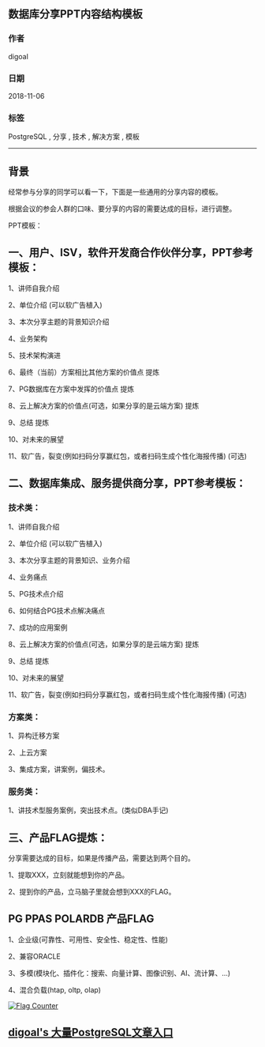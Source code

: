 ## 数据库分享PPT内容结构模板       
                                                                           
### 作者                                                                           
digoal                                                                           
                                                                           
### 日期                                                                           
2018-11-06                                                                        
                                                                           
### 标签                                                                           
PostgreSQL , 分享 , 技术 , 解决方案 , 模板          
                                                                           
----                                                                           
                                                                           
## 背景    
经常参与分享的同学可以看一下，下面是一些通用的分享内容的模板。  
  
根据会议的参会人群的口味、要分享的内容的需要达成的目标，进行调整。  
  
PPT模板：   
  
## 一、用户、ISV，软件开发商合作伙伴分享，PPT参考模板：    
1、讲师自我介绍    
  
2、单位介绍  (可以软广告植入)     
  
3、本次分享主题的背景知识介绍    
  
4、业务架构    
  
5、技术架构演进    
  
6、最终（当前）方案相比其他方案的价值点  提炼    
  
7、PG数据库在方案中发挥的价值点  提炼    
  
8、云上解决方案的价值点(可选，如果分享的是云端方案)  提炼      
  
9、总结  提炼    
  
10、对未来的展望    
  
11、软广告，裂变(例如扫码分享赢红包，或者扫码生成个性化海报传播) (可选)     
  
  
## 二、数据库集成、服务提供商分享，PPT参考模板：  
  
### 技术类：    
1、讲师自我介绍    
  
2、单位介绍  (可以软广告植入)    
  
3、本次分享主题的背景知识、业务介绍    
  
4、业务痛点   
  
5、PG技术点介绍   
  
6、如何结合PG技术点解决痛点   
  
7、成功的应用案例   
  
8、云上解决方案的价值点(可选，如果分享的是云端方案)  提炼      
  
9、总结  提炼    
  
10、对未来的展望    
  
11、软广告，裂变(例如扫码分享赢红包，或者扫码生成个性化海报传播) (可选)     
  
### 方案类：   
1、异构迁移方案   
  
2、上云方案   
  
3、集成方案，讲案例，偏技术。    
  
### 服务类：   
1、讲技术型服务案例，突出技术点。(类似DBA手记)     
  
  
  
## 三、产品FLAG提炼：  
分享需要达成的目标，如果是传播产品，需要达到两个目的。    
   
1、提取XXX，立刻就能想到你的产品。    
  
2、提到你的产品，立马脑子里就会想到XXX的FLAG。   
  
## PG PPAS POLARDB 产品FLAG  
1、企业级(可靠性、可用性、安全性、稳定性、性能)   
  
2、兼容ORACLE   
  
3、多模(模块化、插件化：搜索、向量计算、图像识别、AI、流计算、...)   
  
4、混合负载(htap, oltp, olap)    
  
  
  
  
<a rel="nofollow" href="http://info.flagcounter.com/h9V1"  ><img src="http://s03.flagcounter.com/count/h9V1/bg_FFFFFF/txt_000000/border_CCCCCC/columns_2/maxflags_12/viewers_0/labels_0/pageviews_0/flags_0/"  alt="Flag Counter"  border="0"  ></a>  
  
  
## [digoal's 大量PostgreSQL文章入口](https://github.com/digoal/blog/blob/master/README.md "22709685feb7cab07d30f30387f0a9ae")
  
